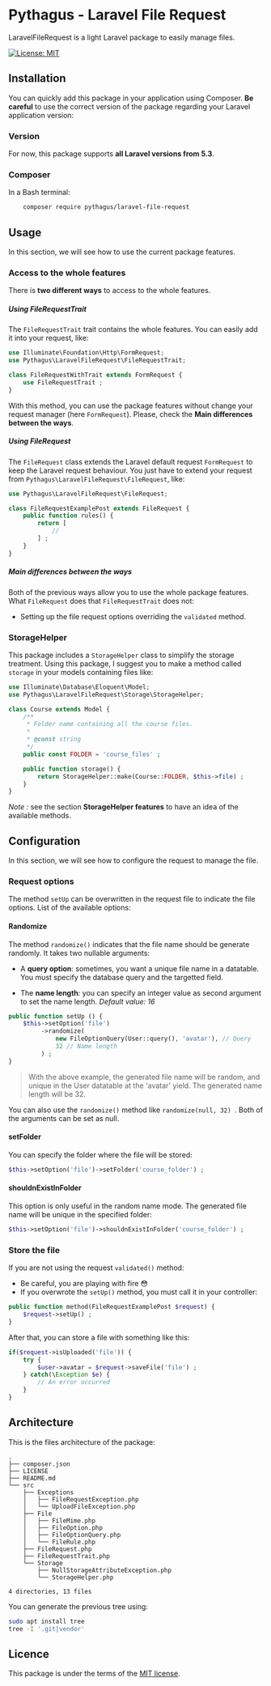 # Pythagus - Laravel File Request
LaravelFileRequest is a light Laravel package to easily manage files.

[![License: MIT](https://img.shields.io/badge/License-MIT-yellow.svg)](https://opensource.org/licenses/MIT)

## Installation
You can quickly add this package in your application using Composer. **Be careful** to use the correct version of the package regarding your Laravel application version:

### Version
For now, this package supports **all Laravel versions from 5.3**.

### Composer
In a Bash terminal:
```bash
    composer require pythagus/laravel-file-request
```

## Usage
In this section, we will see how to use the current package features. 

### Access to the whole features
There is **two different ways** to access to the whole features. 

##### Using FileRequestTrait
The ```FileRequestTrait``` trait contains the whole features. You can easily add it into your request, like:

```php
use Illuminate\Foundation\Http\FormRequest;
use Pythagus\LaravelFileRequest\FileRequestTrait;

class FileRequestWithTrait extends FormRequest {
    use FileRequestTrait ;
}
```
With this method, you can use the package features without change your request manager (here ```FormRequest```). Please, check the **Main differences between the ways**.

##### Using FileRequest
The ```FileRequest``` class extends the Laravel default request ```FormRequest``` to keep the Laravel request behaviour. You just have to extend your request from ```Pythagus\LaravelFileRequest\FileRequest```, like:

```php
use Pythagus\LaravelFileRequest\FileRequest;

class FileRequestExamplePost extends FileRequest {
    public function rules() {
        return [
            //
        ] ;
    }
}
```

##### Main differences between the ways
Both of the previous ways allow you to use the whole package features. 
What ```FileRequest``` does that ```FileRequestTrait``` does not:
- Setting up the file request options overriding the ```validated``` method.

### StorageHelper
This package includes a ```StorageHelper``` class to simplify the storage treatment. Using this package, I suggest you to make a method called ```storage``` in your models containing files like:
```php
use Illuminate\Database\Eloquent\Model;
use Pythagus\LaravelFileRequest\Storage\StorageHelper;

class Course extends Model {
    /**
     * Folder name containing all the course files.
     *
     * @const string
     */
    public const FOLDER = 'course_files' ;

    public function storage() {
        return StorageHelper::make(Course::FOLDER, $this->file) ;
    }
}
```

*Note :* see the section **StorageHelper features** to have an idea of the available methods.

## Configuration
In this section, we will see how to configure the request to manage the file. 

### Request options
The method ```setUp``` can be overwritten in the request file to indicate the file options.
List of the available options:

#### Randomize
The method ```randomize()``` indicates that the file name should be generate randomly. It takes two nullable arguments:
* A **query option**: sometimes, you want a unique file name in a datatable. You must specify the database query and the targetted field.

* The **name length**: you can specify an integer value as second argument to set the name length. *Default value: 16*

```php
public function setUp () {
    $this->setOption('file')
         ->randomize(
             new FileOptionQuery(User::query(), 'avatar'), // Query
             32 // Name length
         ) ;
}
```
> With the above example, the generated file name will be random, and unique in the User datatable at the 'avatar' yield. The generated name length will be 32. 

You can also use the ```randomize()``` method like ```randomize(null, 32) ```. Both of the arguments can be set as null.

####  setFolder
You can specify the folder where the file will be stored:
```php
$this->setOption('file')->setFolder('course_folder') ;
```

#### shouldnExistInFolder
This option is only useful in the random name mode.
The generated file name will be unique in the specified folder:
```php
$this->setOption('file')->shouldnExistInFolder('course_folder') ;
```

### Store the file
If you are not using the request ```validated()``` method:
* Be careful, you are playing with fire :flushed:
* If you overwrote the ```setUp()``` method, you must call it in your controller:
```php
public function method(FileRequestExamplePost $request) {
    $request->setUp() ;
}
```

After that, you can store a file with something like this:
```php
if($request->isUploaded('file')) {
    try {
        $user->avatar = $request->saveFile('file') ;
    } catch(\Exception $e) {
        // An error occurred
    }
}
```

## Architecture
This is the files architecture of the package:

```
.
├── composer.json
├── LICENSE
├── README.md
└── src
    ├── Exceptions
    │   ├── FileRequestException.php
    │   └── UploadFileException.php
    ├── File
    │   ├── FileMime.php
    │   ├── FileOption.php
    │   ├── FileOptionQuery.php
    │   └── FileRule.php
    ├── FileRequest.php
    ├── FileRequestTrait.php
    └── Storage
        ├── NullStorageAttributeException.php
        └── StorageHelper.php

4 directories, 13 files
```

You can generate the previous tree using:
```bash
sudo apt install tree
tree -I '.git|vendor'
```

## Licence
This package is under the terms of the [MIT license](https://opensource.org/licenses/MIT).
